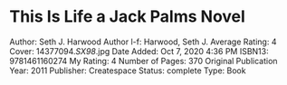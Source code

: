# This Is Life a Jack Palms Novel

Author: Seth J. Harwood
Author l-f: Harwood, Seth J.
Average Rating: 4
Cover: 14377094._SX98_.jpg
Date Added: Oct 7, 2020 4:36 PM
ISBN13: 9781461160274
My Rating: 4
Number of Pages: 370
Original Publication Year: 2011
Publisher: Createspace
Status: complete
Type: Book